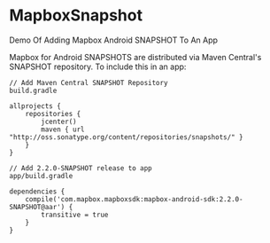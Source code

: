 # MapboxSnapshot
Demo Of Adding Mapbox Android SNAPSHOT To An App

Mapbox for Android SNAPSHOTS are distributed via Maven Central's SNAPSHOT repository.  To include this in an app:


```
// Add Maven Central SNAPSHOT Repository
build.gradle

allprojects {
    repositories {
        jcenter()
        maven { url "http://oss.sonatype.org/content/repositories/snapshots/" }
    }
}

// Add 2.2.0-SNAPSHOT release to app
app/build.gradle

dependencies {
    compile('com.mapbox.mapboxsdk:mapbox-android-sdk:2.2.0-SNAPSHOT@aar') {
        transitive = true
    }
}
```
